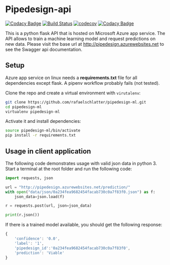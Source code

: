# Pipedesign-api
[![Codacy Badge](https://api.codacy.com/project/badge/Grade/6f28fe09f64e4eaaa866498be841fa84)](https://app.codacy.com/app/rafaelschlatter/pipedesign-api?utm_source=github.com&utm_medium=referral&utm_content=rafaelschlatter/pipedesign-api&utm_campaign=Badge_Grade_Settings)
[![Build Status](https://travis-ci.org/rafaelschlatter/pipedesign-api.svg?branch=master)](https://travis-ci.org/rafaelschlatter/pipedesign-api)
[![codecov](https://codecov.io/gh/rafaelschlatter/pipedesign-ml/branch/master/graph/badge.svg)](https://codecov.io/gh/rafaelschlatter/pipedesign-ml)
[![Codacy Badge](https://api.codacy.com/project/badge/Grade/6f28fe09f64e4eaaa866498be841fa84)](https://app.codacy.com/app/rafaelschlatter/pipedesign-api?utm_source=github.com&utm_medium=referral&utm_content=rafaelschlatter/pipedesign-api&utm_campaign=Badge_Grade_Settings)

This is a python flask API that is hosted on Microsoft Azure app service. The API allows to train a machine learning model and request predictions on new data. Please visit the base url at <http://pipedesign.azurewebsites.net> to see the Swagger api documentation.

## Setup
Azure app service on linux needs a **requirements.txt** file for all dependencies except flask. A pipenv workflow probably fails (not tested).

Clone the repo and create a virtual environment with `virutalenv`:
````bash
git clone https://github.com/rafaelschlatter/pipedesign-ml.git
cd pipedesign-ml
virtualenv pipedesign-ml
````

Activate it and install dependencies:
````bash
source pipedesign-ml/bin/activate
pip install -r requirements.txt
````

## Usage in client application
The following code demonstrates usage with valid json data in python 3. Start a terminal at the root folder and run the following code:

````python
import requests, json

url = "http://pipedesign.azurewebsites.net/prediction/"
with open("data/json/0a234fea9682454facab730c0a7f83f0.json") as f:
    json_data=json.load(f)

r = requests.post(url, json=json_data)

print(r.json())
````

If there is a trained model available, you should get the following response:
````javascript
{
    'confidence': '0.0',
    'label': '1',
    'pipedesign_id':'0a234fea9682454facab730c0a7f83f0',
    'prediction': 'Viable'
}
````

